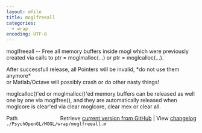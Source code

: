 ```yaml
---
layout: mfile
title: moglfreeall
categories:
  - wrap
encoding: UTF-8
---
```


moglfreeall -- Free all memory buffers inside mogl which were previously  
created via calls to ptr = moglmalloc(...) or ptr = moglcalloc(...).  

After successfull release, all Pointers will be invalid, \*do not use them anymore\*  
or Matlab/Octave will possibly crash or do other nasty things!  

moglcalloc()'ed or moglmalloc()'ed memory buffers can be released as well  
one by one via moglfree(), and they are automatically released when  
moglcore is clear'ed via clear moglcore, clear mex or clear all.  



<div class="code_header" style="text-align:right;">
  <span style="float:left;">Path&nbsp;&nbsp;</span> <span class="counter">Retrieve <a href=
  "https://raw.github.com/Psychtoolbox-3/Psychtoolbox-3/beta/./PsychOpenGL/MOGL/wrap/moglfreeall.m">current version from GitHub</a> | View <a href=
  "https://github.com/Psychtoolbox-3/Psychtoolbox-3/commits/beta/./PsychOpenGL/MOGL/wrap/moglfreeall.m">changelog</a></span>
</div>
<div class="code">
  <code>./PsychOpenGL/MOGL/wrap/moglfreeall.m</code>
</div>
